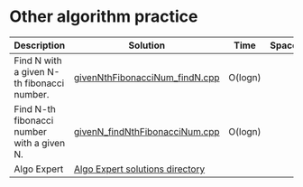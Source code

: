 # Other algorithm practice

|Description|Solution|Time|Space|
|-----------|--------|----|-----|
|Find N with a given N-th fibonacci number.|[givenNthFibonacciNum_findN.cpp]|O(logn)||
|Find N-th fibonacci number with a given N.|[givenN_findNthFibonacciNum.cpp]|O(logn)||
|Algo Expert|[Algo Expert solutions directory][algo-expert-dir]||


[algo-expert-dir]: <algo-expert/>
[givenN_findNthFibonacciNum.cpp]: <fibonacci/givenN_findNthFibonacciNum.cpp>
[givenNthFibonacciNum_findN.cpp]: <fibonacci/givenNthFibonacciNum_findN.cpp>

